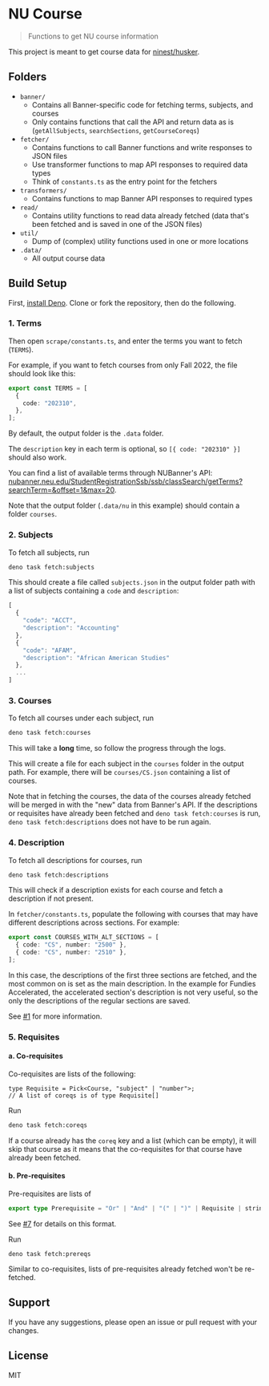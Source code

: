 # NU Course

> Functions to get NU course information

This project is meant to get course data for
[ninest/husker](https://github.com/ninest/husker).

## Folders

- `banner/`
  - Contains all Banner-specific code for fetching terms, subjects, and courses
  - Only contains functions that call the API and return data as is (`getAllSubjects`, `searchSections`, `getCourseCoreqs`)
- `fetcher/`
  - Contains functions to call Banner functions and write responses to JSON files
  - Use transformer functions to map API responses to required data types
  - Think of `constants.ts` as the entry point for the fetchers
- `transformers/`
  - Contains functions to map Banner API responses to required types
- `read/`
  - Contains utility functions to read data already fetched (data that's been fetched and is saved in one of the JSON files)
- `util/`
  - Dump of (complex) utility functions used in one or more locations
- `.data/`
  - All output course data

## Build Setup

First, [install Deno](https://deno.land/manual/getting_started/installation).
Clone or fork the repository, then do the following.

### 1. Terms

Then open `scrape/constants.ts`, and enter the terms you want to fetch
(`TERMS`).

For example, if you want to fetch courses from only Fall 2022, the file should
look like this:

```ts
export const TERMS = [
  {
    code: "202310",
  },
];
```

By default, the output folder is the `.data` folder.

The `description` key in each term is optional, so `[{ code: "202310" }]` should
also work.

You can find a list of available terms through NUBanner's API:
[nubanner.neu.edu/StudentRegistrationSsb/ssb/classSearch/getTerms?searchTerm=&offset=1&max=20](https://nubanner.neu.edu/StudentRegistrationSsb/ssb/classSearch/getTerms?searchTerm=&offset=1&max=20).

Note that the output folder (`.data/nu` in this example) should contain a folder
`courses`.

### 2. Subjects

To fetch all subjects, run

```bash
deno task fetch:subjects
```

This should create a file called `subjects.json` in the output folder path with
a list of subjects containing a `code` and `description`:

```ts
[
  {
    "code": "ACCT",
    "description": "Accounting"
  },
  {
    "code": "AFAM",
    "description": "African American Studies"
  },
  ...
]
```

### 3. Courses

To fetch all courses under each subject, run

```bash
deno task fetch:courses
```

This will take a **long** time, so follow the progress through the logs.

This will create a file for each subject in the `courses` folder in the output
path. For example, there will be `courses/CS.json` containing a list of courses.

Note that in fetching the courses, the data of the courses already fetched will
be merged in with the "new" data from Banner's API. If the descriptions or
requisites have already been fetched and `deno task fetch:courses` is run,
`deno task fetch:descriptions` does not have to be run again.

### 4. Description

To fetch all descriptions for courses, run

```bash
deno task fetch:descriptions
```

This will check if a description exists for each course and fetch a description
if not present.

In `fetcher/constants.ts`, populate the following with courses that may have
different descriptions across sections. For example:

```ts
export const COURSES_WITH_ALT_SECTIONS = [
  { code: "CS", number: "2500" },
  { code: "CS", number: "2510" },
];
```

In this case, the descriptions of the first three sections are fetched, and the
most common on is set as the main description. In the example for Fundies
Accelerated, the accelerated section's description is not very useful, so the
only the descriptions of the regular sections are saved.

See [#1](https://github.com/ninest/nu-courses/issues/1) for more information.

### 5. Requisites

#### a. Co-requisites

Co-requisites are lists of the following:

```tsx
type Requisite = Pick<Course, "subject" | "number">;
// A list of coreqs is of type Requisite[]
```

Run

```bash
deno task fetch:coreqs
```

If a course already has the `coreq` key and a list (which can be empty), it will
skip that course as it means that the co-requisites for that course have already
been fetched.

#### b. Pre-requisites

Pre-requisites are lists of

```ts
export type Prerequisite = "Or" | "And" | "(" | ")" | Requisite | string;
```

See [#7](https://github.com/ninest/nu-courses/issues/7) for details on this format.

Run 

```
deno task fetch:prereqs
```

Similar to co-requisites, lists of pre-requisites already fetched won't be re-fetched.

## Support

If you have any suggestions, please open an issue or pull request with your
changes.

## License

MIT
